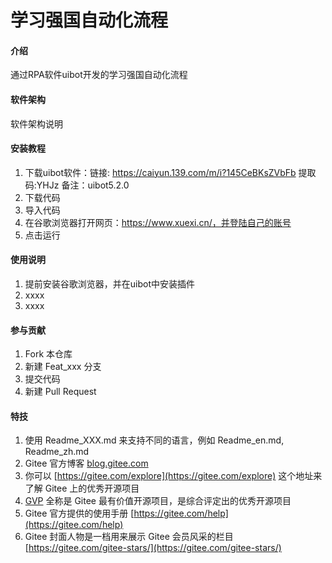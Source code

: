 # 学习强国自动化流程

#### 介绍
通过RPA软件uibot开发的学习强国自动化流程

#### 软件架构
软件架构说明


#### 安装教程

1.  下载uibot软件：链接: https://caiyun.139.com/m/i?145CeBKsZVbFb  提取码:YHJz  备注：uibot5.2.0
2.  下载代码
3.  导入代码
4.  在谷歌浏览器打开网页：https://www.xuexi.cn/，并登陆自己的账号
5.  点击运行

#### 使用说明

1.  提前安装谷歌浏览器，并在uibot中安装插件
2.  xxxx
3.  xxxx

#### 参与贡献

1.  Fork 本仓库
2.  新建 Feat_xxx 分支
3.  提交代码
4.  新建 Pull Request


#### 特技

1.  使用 Readme\_XXX.md 来支持不同的语言，例如 Readme\_en.md, Readme\_zh.md
2.  Gitee 官方博客 [blog.gitee.com](https://blog.gitee.com)
3.  你可以 [https://gitee.com/explore](https://gitee.com/explore) 这个地址来了解 Gitee 上的优秀开源项目
4.  [GVP](https://gitee.com/gvp) 全称是 Gitee 最有价值开源项目，是综合评定出的优秀开源项目
5.  Gitee 官方提供的使用手册 [https://gitee.com/help](https://gitee.com/help)
6.  Gitee 封面人物是一档用来展示 Gitee 会员风采的栏目 [https://gitee.com/gitee-stars/](https://gitee.com/gitee-stars/)
